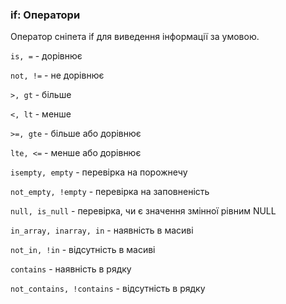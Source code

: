 
<meta http-equiv="Content-Type" content="text/html; charset=utf-8">
<h3>if: Оператори </h3> 
Оператор сніпета if для виведення інформації за умовою.	
<br>
<p><code>is, =</code> - дорівнює</p>
<p><code>not, !=</code> - не дорівнює</p>
<p><code>&gt;, gt</code> - більше</p>
<p><code>&lt;, lt</code> - менше</p>
<p><code>&gt;=, gte</code> - більше або дорівнює</p>
<p><code>lte, &lt;=</code> - менше або дорівнює</p>
<p><code>isempty, empty</code> - перевірка на порожнечу</p>
<p><code>not_empty, !empty</code> - перевірка на заповненість</p>
<p><code>null, is_null</code> - перевірка, чи є значення змінної рівним NULL</p>
<p><code>in_array, inarray, in</code> - наявність в масиві</p>
<p><code>not_in, !in</code> - відсутність в масиві</p>
<p><code>contains</code> - наявність в рядку</p>
<p><code>not_contains, !contains</code> - відсутність в рядку</p>
